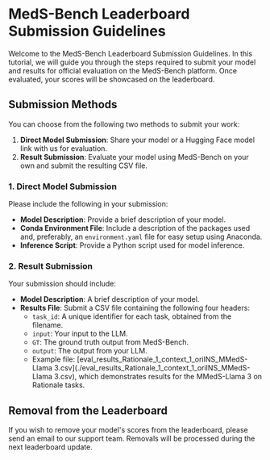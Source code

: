 # MedS-Bench Leaderboard Submission Guidelines

Welcome to the MedS-Bench Leaderboard Submission Guidelines. In this tutorial, we will guide you through the steps required to submit your model and results for official evaluation on the MedS-Bench platform. Once evaluated, your scores will be showcased on the leaderboard.

## Submission Methods
You can choose from the following two methods to submit your work:

1. **Direct Model Submission**: Share your model or a Hugging Face model link with us for evaluation.
2. **Result Submission**: Evaluate your model using MedS-Bench on your own and submit the resulting CSV file.

### 1. Direct Model Submission
Please include the following in your submission:

- **Model Description**: Provide a brief description of your model.
- **Conda Environment File**: Include a description of the packages used and, preferably, an `environment.yaml` file for easy setup using Anaconda.
- **Inference Script**: Provide a Python script used for model inference.

### 2. Result Submission
Your submission should include:

- **Model Description**: A brief description of your model.
- **Results File**: Submit a CSV file containing the following four headers:
  - `task_id`: A unique identifier for each task, obtained from the filename.
  - `input`: Your input to the LLM.
  - `GT`: The ground truth output from MedS-Bench.
  - `output`: The output from your LLM.
  - Example file: [eval_results_Rationale_1_context_1_oriINS_MMedS-Llama 3.csv](./eval_results_Rationale_1_context_1_oriINS_MMedS-Llama 3.csv), which demonstrates results for the MMedS-Llama 3 on Rationale tasks.

## Removal from the Leaderboard

If you wish to remove your model's scores from the leaderboard, please send an email to our support team. Removals will be processed during the next leaderboard update.

